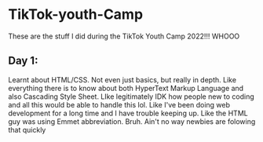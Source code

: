 # TikTok-youth-Camp
These are the stuff I did during the TikTok Youth Camp 2022!!! WHOOO

## Day 1:
Learnt about HTML/CSS. Not even just basics, but really in depth. Like everything there is to know about both HyperText Markup Language and also Cascading Style Sheet. LIke legitimately IDK how people new to coding and all this would be able to handle this lol. Like I've been doing web development for a long time and I have trouble keeping up. Like the HTML guy was using Emmet abbreviation. Bruh. Ain't no way newbies are folowing that quickly
